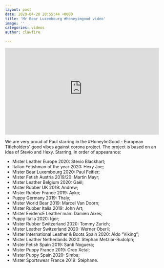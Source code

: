 ```yaml
---
layout: post
date: 2020-04-28 20:55:44 +0000
title: 'Mr Bear Luxembourg #honeyimgood video'
image: ''
categories: videos
author: clawfire

---
```

<style>.embed-container { position: relative; padding-bottom: 56.25%; height: 0; overflow: hidden; max-width: 100%; } .embed-container iframe, .embed-container object, .embed-container embed { position: absolute; top: 0; left: 0; width: 100%; height: 100%; }</style><div class='embed-container'><iframe src='https://www.youtube-nocookie.com/embed/kKpHJL1L1Ps' frameborder='0' allowfullscreen allow="accelerometer; autoplay; encrypted-media; gyroscope; picture-in-picture"></iframe></div>

We are very proud of Paul starring in the #HoneyImGood - European Titleholders' good vibes against corona project. The project is based on an idea of Stevio and Hexy. Starring, in order of appearance: 

* Mister Leather Europe 2020: Stevio Blackhart;
* Italian Fetishman of the year 2020: Hexy Joe;
* Mister Bear Luxembourg 2020: Paul Feitler;
* Mister Fetish Austria 2019/20: Martin Mayr;
* Mister Leather Belgium 2020: Gaël;
* Mister Rubber UK 2019: Andrew; 
* Mister Rubber France 2019: Ayko;
* Puppy Germany 2019: Thaly;
* Mister World Bear 2019: Marcel Van Doorn;
* Mister Rubber Italia 2019: John Art;
* Mister EvidencE Leather man: Damien Aixes;
* Puppy Italia 2020: Igor;
* Mister Rubber Switzerland 2020: Tommy Zurich;
* Mister Leather Switzerland 2020: Werner Oberli;
* Mister International Leather & Boots Spain 2020: Aldo “Viking”;
* Mister Leather Netherlands 2020: Stephan Metzlar-Rudolph;
* Mister Fetish Spain 2019: Santi Noguera;
* Mister Puppy France 2019: Oreo Xetal;
* Mister Puppy Spain 2020: Simba;
* Mister Sportswear France 2019: Stéphane.